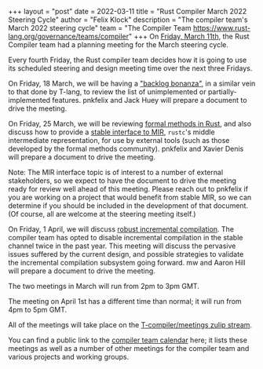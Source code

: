 +++
layout = "post"
date = 2022-03-11
title = "Rust Compiler March 2022 Steering Cycle"
author = "Felix Klock"
description = "The compiler team's March 2022 steering cycle"
team = "The Compiler Team <https://www.rust-lang.org/governance/teams/compiler>"
+++
On [Friday, March 11th][mar-11-zulip-archive], the Rust Compiler team had a planning meeting for the March steering cycle.

[mar-11-zulip-archive]: https://zulip-archive.rust-lang.org/stream/238009-t-compiler/meetings/topic/.5Bplanning.20meeting.5D.202022-03-11.html

Every fourth Friday, the Rust compiler team decides how
it is going to use its scheduled steering and design meeting time over the next
three Fridays.

On Friday, 18 March, we will be having a ["backlog bonanza"][ct484], in a
similar vein to that done by T-lang, to review the list of unimplemented or
partially-implemented features. pnkfelix and Jack Huey will prepare a document
to drive the meeting.

[ct484]: https://github.com/rust-lang/compiler-team/issues/484

On Friday, 25 March, we will be reviewing [formal methods in Rust][ct488], and
also discuss how to provide a [stable interface to MIR][ct498], `rustc`'s middle
intermediate representation, for use by external tools (such as those developed
by the formal methods community). pnkfelix and Xavier Denis will prepare a
document to drive the meeting.

Note: The MIR interface topic is of interest to a number of external
stakeholders, so we expect to have the document to drive the meeting ready for
review well ahead of this meeting. Please reach out to pnkfelix if you are
working on a project that would benefit from stable MIR, so we can determine if
you should be included in the development of that document. (Of course, all are
welcome at the steering meeting itself.)

[ct488]: https://github.com/rust-lang/compiler-team/issues/488
[ct498]: https://github.com/rust-lang/compiler-team/issues/498

On Friday, 1 April, we will discuss [robust incremental compilation][ct490]. The
compiler team has opted to disable incremental compilation in the stable channel
twice in the past year. This meeting will discuss the pervasive issues suffered
by the current design, and possible strategies to validate the incremental
compilation subsystem going forward. mw and Aaron Hill will prepare a document
to drive the meeting.

[ct490]: https://github.com/rust-lang/compiler-team/issues/490

The two meetings in March will run from 2pm to 3pm GMT.

The meeting on April 1st has a different time than normal; it will run from 4pm
to 5pm GMT.

All of the meetings will take place on the [T-compiler/meetings zulip stream][zulip].

[zulip]: https://rust-lang.zulipchat.com/#narrow/stream/238009-t-compiler.2Fmeetings

You can find a public link to the [compiler team calendar][cal] here; it lists
these meetings as well as a number of other meetings for the compiler team and
various projects and working groups.

[cal]: https://rust-lang.github.io/compiler-team/#meeting-calendar
